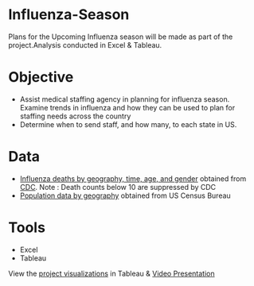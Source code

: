 # Influenza-Season
Plans for the Upcoming Influenza season will be made as part of the project.Analysis conducted in Excel & Tableau.

# Objective
* Assist medical staffing agency in planning for influenza season. Examine trends in influenza and how they can be used to plan for staffing needs across the country
* Determine when to send staff, and how many, to each state in US.

# Data
* [Influenza deaths by geography, time, age, and gender](https://coach-courses-us.s3.amazonaws.com/public/courses/da_program/CDC_Influenza_Deaths_edited.xlsx) obtained from [CDC](https://wonder.cdc.gov/ucd-icd10.html).  Note : Death counts below 10 are suppressed by CDC
* [Population data by geography](https://coach-courses-us.s3.amazonaws.com/public/courses/data-immersion/A1-A2_Influenza_Project/Census_Population_transformed_202101.csv) obtained from US Census Bureau

# Tools
* Excel
* Tableau

View the [project visualizations](https://public.tableau.com/app/profile/sruthy.sreekanth/viz/PreparingForInfluenzaSeason-2018/PreparingForInfluenzaseason) in Tableau & [Video Presentation](https://vimeo.com/807212839/688add0e95)



